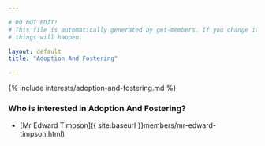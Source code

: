 ```yaml
---

# DO NOT EDIT!
# This file is automatically generated by get-members. If you change it, bad
# things will happen.

layout: default
title: "Adoption And Fostering"

---
```


{% include interests/adoption-and-fostering.md %}

### Who is interested in Adoption And Fostering?


* [Mr Edward Timpson]({ site.baseurl }}members/mr-edward-timpson.html)
